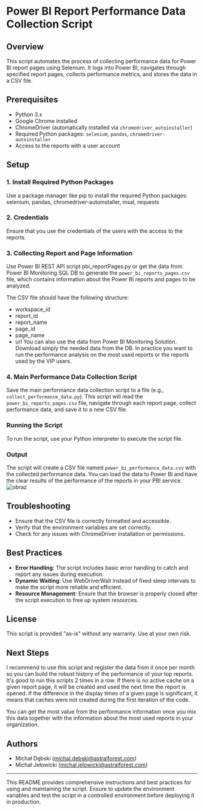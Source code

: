 
# Power BI Report Performance Data Collection Script

## Overview

This script automates the process of collecting performance data for Power BI report pages using Selenium. It logs into Power BI, navigates through specified report pages, collects performance metrics, and stores the data in a CSV file. 

## Prerequisites

- Python 3.x
- Google Chrome installed
- ChromeDriver (automatically installed via `chromedriver_autoinstaller`)
- Required Python packages: `selenium`, `pandas`, `chromedriver-autoinstaller`
- Access to the reports with a user account

## Setup

### 1. Install Required Python Packages

Use a package manager like pip to install the required Python packages: selenium, pandas, chromedriver-autoinstaller, msal, requests

### 2. Credentials

Ensure that you use the credentials of the users with the access to the reports.



### 3. Collecting Report and Page Information

Use Power BI REST  API  script pbi_reportPages.py or get the data from Power BI Monitoring SQL DB  to generate the `power_bi_reports_pages.csv` file, which contains information about the Power BI reports and pages to be analyzed. 

The CSV file should have the following structure:

- workspace_id
- report_id
- report_name
- page_id
- page_name
- url
You can also use the data from Power BI Monitoring Solution. Download simply the needed data from the DB. In practice you want to run the performance analysis on the most used reports or the reports used by the VIP users. 


### 4. Main Performance Data Collection Script

Save the main performance data collection script to a file (e.g., `collect_performance_data.py`). This script will read the `power_bi_reports_pages.csv` file, navigate through each report page, collect performance data, and save it to a new CSV file.

### Running the Script

To run the script, use your Python interpreter to execute the script file.

### Output

The script will create a CSV file named `power_bi_performance_data.csv` with the collected performance data.
You can load the data to Power BI and have the clear results of the performance of the reports in your PBI service.
![obraz](https://github.com/AstralForest/Power_BI_Service_Perfomance_Tracking/assets/103418860/cae69a25-681a-446a-b819-a2d4b02c6f6e)


## Troubleshooting

- Ensure that the CSV file is correctly formatted and accessible.
- Verify that the environment variables are set correctly.
- Check for any issues with ChromeDriver installation or permissions.

## Best Practices

- **Error Handling**: The script includes basic error handling to catch and report any issues during execution.
- **Dynamic Waiting**: Use WebDriverWait instead of fixed sleep intervals to make the script more reliable and efficient.
- **Resource Management**: Ensure that the browser is properly closed after the script execution to free up system resources.

## License

This script is provided "as-is" without any warranty. Use at your own risk.

## Next Steps

I recommend to use this script and register the data from it once per month so you can build the robust history of the performance of your top reports. It's good to run this scripts 2 times in a row. If there is no active cache on a given report page, it will be created and used the next time the report is opened. If the difference in the display times of a given page is significant, it means that caches were not created during the first iteration of the code.

You can get the most value from the performance information once you mix this data together with the information about the most used reports in your organization. 

## Authors

- Michał Dębski (michal.debski@astralforest.com)
- Michał Jełowicki (michal.jelowicki@astralforest.com)

---

This README provides comprehensive instructions and best practices for using and maintaining the script. Ensure to update the environment variables and test the script in a controlled environment before deploying it in production.
